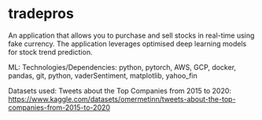 # tradepros

An application that allows you to purchase and sell stocks in real-time using fake currency. The application leverages optimised deep learning models for stock trend prediction.

ML:
Technologies/Dependencies: 
python, pytorch, AWS, GCP, docker, pandas, git, python, vaderSentiment, matplotlib, yahoo_fin

Datasets used:
Tweets about the Top Companies from 2015 to 2020: https://www.kaggle.com/datasets/omermetinn/tweets-about-the-top-companies-from-2015-to-2020

